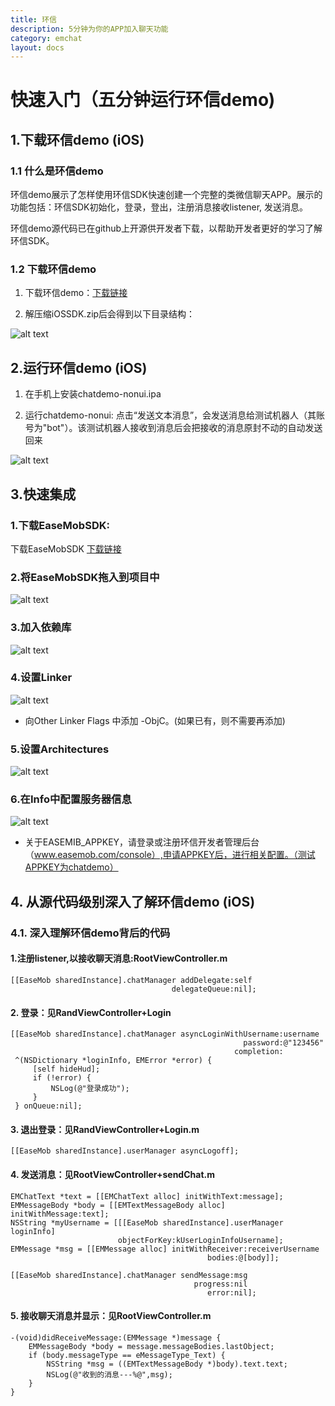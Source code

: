```yaml
---
title: 环信
description: 5分钟为你的APP加入聊天功能
category: emchat
layout: docs
---
```


# 快速入门（五分钟运行环信demo)  


## 1.下载环信demo (iOS) ##

###  1.1 什么是环信demo ###

环信demo展示了怎样使用环信SDK快速创建一个完整的类微信聊天APP。展示的功能包括：环信SDK初始化，登录，登出，注册消息接收listener, 发送消息。

环信demo源代码已在github上开源供开发者下载，以帮助开发者更好的学习了解环信SDK。

### 1.2 下载环信demo ###

    

1. 下载环信demo：[下载链接](http://www.easemob.com/downloads.php)

2. 解压缩iOSSDK.zip后会得到以下目录结构：
 
 ![alt text](example_layout.png "Title")


## 2.运行环信demo (iOS) ##

1. 在手机上安装chatdemo-nonui.ipa
    
 
2. 运行chatdemo-nonui: 点击“发送文本消息”，会发送消息给测试机器人（其账号为"bot"）。该测试机器人接收到消息后会把接收的消息原封不动的自动发送回来

 ![alt text](demo.png "demo")

## 3.快速集成 ##

### 1.下载EaseMobSDK: ###
下载EaseMobSDK
[下载链接](http://www.easemob.com/downloads/iOSSDK.zip)

### 2.将EaseMobSDK拖入到项目中 ###
 ![alt text](import.png "Title")
 
### 3.加入依赖库 ###
 ![alt text](addLib.png "Lib")
 
### 4.设置Linker ###
![alt text](link.png "link")

*	向Other Linker Flags 中添加 -ObjC。(如果已有，则不需要再添加)

### 5.设置Architectures ###
![alt text](Active.png "Active")

### 6.在Info中配置服务器信息 ###
![alt text](info.png "info")
 
 *	关于EASEMIB_APPKEY，请登录或注册环信开发者管理后台（www.easemob.com/console）,申请APPKEY后，进行相关配置。（测试APPKEY为chatdemo）
  
 

## 4. 从源代码级别深入了解环信demo (iOS) ##


### 4.1. 深入理解环信demo背后的代码 ###

#### 1.注册listener,以接收聊天消息:RootViewController.m ####

    [[EaseMob sharedInstance].chatManager addDelegate:self
                                        delegateQueue:nil];

#### 2. 登录：见RandViewController+Login ####

    [[EaseMob sharedInstance].chatManager asyncLoginWithUsername:username
                                                        password:@"123456"
                                                      completion:
     ^(NSDictionary *loginInfo, EMError *error) {
         [self hideHud];
         if (!error) {
             NSLog(@"登录成功");         
         }
     } onQueue:nil];


#### 3. 退出登录：见RandViewController+Login.m ####

	[[EaseMob sharedInstance].userManager asyncLogoff];

#### 4. 发送消息：见RootViewController+sendChat.m ####

    EMChatText *text = [[EMChatText alloc] initWithText:message];
    EMMessageBody *body = [[EMTextMessageBody alloc] initWithMessage:text];
    NSString *myUsername = [[[EaseMob sharedInstance].userManager loginInfo]
                            objectForKey:kUserLoginInfoUsername];
    EMMessage *msg = [[EMMessage alloc] initWithReceiver:receiverUsername
                                                bodies:@[body]];
    
    [[EaseMob sharedInstance].chatManager sendMessage:msg
                                             progress:nil
                                                error:nil];


#### 5. 接收聊天消息并显示：见RootViewController.m ####

	-(void)didReceiveMessage:(EMMessage *)message {
    	EMMessageBody *body = message.messageBodies.lastObject;
		if (body.messageType == eMessageType_Text) {
			NSString *msg = ((EMTextMessageBody *)body).text.text;
			NSLog(@"收到的消息---%@",msg);
	    }
	}



